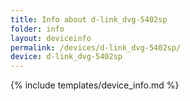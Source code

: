 ```yaml
---
title: Info about d-link_dvg-5402sp
folder: info
layout: deviceinfo
permalink: /devices/d-link_dvg-5402sp/
device: d-link_dvg-5402sp
---
```

{% include templates/device_info.md %}
